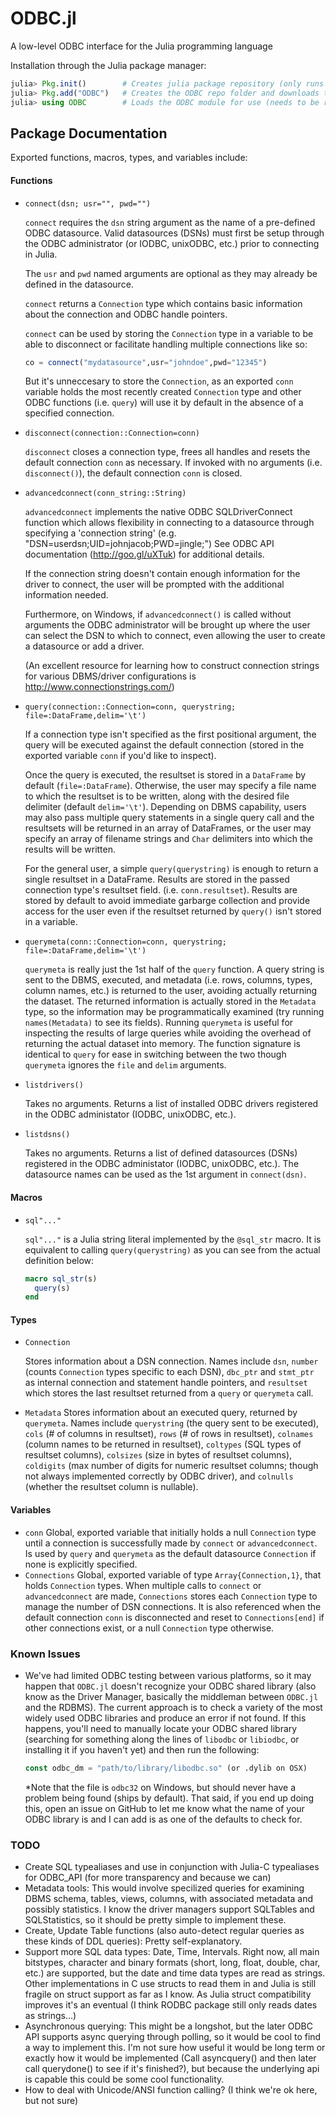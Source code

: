 ODBC.jl
=======

A low-level ODBC interface for the Julia programming language

Installation through the Julia package manager:
```julia
julia> Pkg.init()        # Creates julia package repository (only runs once for all packages)
julia> Pkg.add("ODBC")   # Creates the ODBC repo folder and downloads the ODBC package + dependancy (if needed)
julia> using ODBC        # Loads the ODBC module for use (needs to be run with each new Julia instance)
```
## Package Documentation
Exported functions, macros, types, and variables include:
#### Functions
* `connect(dsn; usr="", pwd="")`

  `connect` requires the `dsn` string argument as the name of a pre-defined ODBC
datasource.  Valid datasources (DSNs) must first be setup through the ODBC
administrator (or IODBC, unixODBC, etc.) prior to connecting in Julia.

  The `usr` and `pwd` named arguments are optional as they may already
be defined in the datasource.

  `connect` returns a `Connection` type which contains basic information
about the connection and ODBC handle pointers.

  `connect` can be used by storing the `Connection` type in
a variable to be able to disconnect or facilitate handling multiple
connections like so:
  ```julia
  co = connect("mydatasource",usr="johndoe",pwd="12345")
  ```
  But it's unneccesary to store the `Connection`, as an exported
`conn` variable holds the most recently created `Connection` type and other
ODBC functions (i.e. `query`) will use it by default in the absence of a specified
connection.

* `disconnect(connection::Connection=conn)`

  `disconnect` closes a connection type, frees all handles and resets
the default connection `conn` as necessary. If invoked with no arguments
(i.e. `disconnect()`), the default connection `conn` is closed.

* `advancedconnect(conn_string::String)`

  `advancedconnect` implements the native ODBC SQLDriverConnect function
which allows flexibility in connecting to a datasource through specifying
a 'connection string' (e.g. "DSN=userdsn;UID=johnjacob;PWD=jingle;") See
ODBC API documentation (http://goo.gl/uXTuk) for additional details.

  If the connection string doesn't contain enough information for the driver
to connect, the user will be prompted with the additional information
needed.

  Furthermore, on Windows, if `advancedconnect()` is called without arguments the ODBC
administrator will be brought up where the user can select the DSN to
which to connect, even allowing the user to create a datasource or add a
driver.

  (An excellent resource for learning how to construct connection strings
for various DBMS/driver configurations is
http://www.connectionstrings.com/)

* `query(connection::Connection=conn, querystring; file=:DataFrame,delim='\t')`
  
  If a connection type isn't specified as the first positional argument, the query will be executed against
the default connection (stored in the exported variable `conn` if you'd like to
inspect).

  Once the query is executed, the resultset is stored in a
`DataFrame` by default (`file=:DataFrame`). Otherwise, the user may specify
a file name to which the resultset is to be written, along with the desired
file delimiter (default `delim='\t'`). Depending on DBMS capability, users may also
pass multiple query statements in a single query call and the resultsets
will be returned in an array of DataFrames, or the user may specify an array
of filename strings and `Char` delimiters into which the results will be written. 

  For the general user, a simple `query(querystring)` is enough to return a single
resultset in a DataFrame. Results are stored in the passed connection type's resultset field.
(i.e. `conn.resultset`). Results are stored by default to avoid immediate garbarge collection
and provide access for the user even if the resultset returned by `query()` isn't stored in a variable.

* `querymeta(conn::Connection=conn, querystring; file=:DataFrame,delim='\t')`
 
  `querymeta` is really just the 1st half of the `query` function. A query string is sent to the DBMS, executed,
and metadata (i.e. rows, columns, types, column names, etc.) is returned to the user, avoiding actually returning
the dataset. The returned information is actually stored in the `Metadata` type, so the information may be
programmatically examined (try running `names(Metadata)` to see its fields). Running `querymeta` is useful 
for inspecting the results of large queries while avoiding the overhead of returning the actual dataset into memory.
The function signature is identical to `query` for ease in switching between the two though `querymeta` ignores
the `file` and `delim` arguments.

* `listdrivers()`

  Takes no arguments. Returns a list of installed ODBC drivers registered in the ODBC administator (IODBC, unixODBC, etc.).
* `listdsns()`

  Takes no arguments. Returns a list of defined datasources (DSNs) registered in the ODBC administator 
  (IODBC, unixODBC, etc.). The datasource names can be used as the 1st argument in `connect(dsn)`.
#### Macros
* `sql"..."`

  `sql"..."` is a Julia string literal implemented by the `@sql_str` macro. It is equivalent to calling 
  `query(querystring)` as you can see from the actual definition below:
  ```julia
  macro sql_str(s)
    query(s)
  end
  ```
#### Types
* `Connection`

  Stores information about a DSN connection. Names include `dsn`, `number` (counts `Connection` types specific
to each DSN), `dbc_ptr` and `stmt_ptr` as internal connection and statement handle pointers, and `resultset` which
stores the last resultset returned from a `query` or `querymeta` call. 

* `Metadata`
  Stores information about an executed query, returned by `querymeta`. Names include `querystring` (the query sent to
be executed), `cols` (# of columns in resultset), `rows` (# of rows in resultset), `colnames` (column names to be 
returned in resultset), `coltypes` (SQL types of resultset columns), `colsizes` (size in bytes of resultset columns),
`coldigits` (max number of digits for numeric resultset columns; though not always implemented correctly by ODBC driver),
and `colnulls` (whether the resultset column is nullable).
#### Variables
* `conn`
  Global, exported variable that initially holds a null `Connection` type until a connection is successfully made by
`connect` or `advancedconnect`. Is used by `query` and `querymeta` as the default datasource `Connection` if none is
explicitly specified. 
* `Connections`
  Global, exported variable of type `Array{Connection,1}`, that holds `Connection` types. When multiple calls to `connect`
or `advancedconnect` are made, `Connections` stores each `Connection` type to manage the number of DSN connections. 
It is also referenced when the default connection `conn` is disconnected and reset to `Connections[end]` if other 
connections exist, or a null `Connection` type otherwise.

### Known Issues
* We've had limited ODBC testing between various platforms, so it may happen that `ODBC.jl` doesn't recognize your
  ODBC shared library (also know as the Driver Manager, basically the middleman between `ODBC.jl` and the RDBMS).
  The current approach is to check a variety of the most widely used ODBC libraries and produce an error if not found.
  If this happens, you'll need to manually locate your ODBC shared library (searching for something along the lines of
  `libodbc` or `libiodbc`, or installing it if you haven't yet) and then run the following:
  ```julia
  const odbc_dm = "path/to/library/libodbc.so" (or .dylib on OSX)
  ```

  *Note that the file is `odbc32` on Windows, but should never have a problem being found (ships by default).
  That said, if you end up doing this, open an issue on GitHub to let me know what the name of your ODBC library is
and I can add is as one of the defaults to check for.

### TODO
* Create SQL typealiases and use in conjunction with Julia-C typealiases for ODBC_API (for more transparency and because we can)
* Metadata tools: This would involve specilized queries for examining DBMS schema, tables, views, columns, with 
  associated metadata and possibly statistics. I know the driver managers support SQLTables and SQLStatistics, 
  so it should be pretty simple to implement these.
* Create, Update Table functions (also auto-detect regular queries as these kinds of DDL queries): Pretty self-explanatory.
* Support more SQL data types: Date, Time, Intervals. Right now, all main bitstypes, character and binary formats
  (short, long, float, double, char, etc.) are supported, but the date and time data types are read as strings. 
  Other implementations in C use structs to read them in and Julia is still fragile on struct support as far as I know.
  As Julia struct compatibility improves it's an eventual (I think RODBC package still only reads dates as strings...)
* Asynchronous querying: This might be a longshot, but the later ODBC API supports async querying through polling, 
  so it would be cool to find a way to implement this. I'm not sure how useful it would be long term or exactly how it
  would be implemented (Call asyncquery() and then later call querydone() to see if it's finished?), but because the
  underlying api is capable this could be some cool functionality.
* How to deal with Unicode/ANSI function calling? (I think we're ok here, but not sure)
